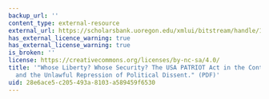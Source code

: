 ```yaml
---
backup_url: ''
content_type: external-resource
external_url: https://scholarsbank.uoregon.edu/xmlui/bitstream/handle/1794/4616/81_Or_L_Rev_1051.pdf?sequence=1
has_external_licence_warning: true
has_external_license_warning: true
is_broken: ''
license: https://creativecommons.org/licenses/by-nc-sa/4.0/
title: '"Whose Liberty? Whose Security? The USA PATRIOT Act in the Context of COINTELPRO
  and the Unlawful Repression of Political Dissent." (PDF)'
uid: 28e6ace5-c205-493a-8103-a589459f6530
---
```

